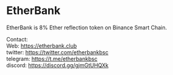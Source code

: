 # EtherBank
EtherBank is 8% Ether reflection token on Binance Smart Chain.

Contact: <br>
Web: https://etherbank.club <br>
twitter: https://twitter.com/etherbankbsc <br>
telegram: https://t.me/etherbankbsc <br>
discord: https://discord.gg/gjmGtUHQXk

